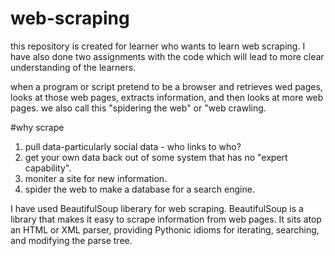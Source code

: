 # web-scraping
this repository is created for learner who wants to learn web scraping. I have also done two assignments with the code which will lead to more clear understanding of the learners. 

when a program or script pretend to be a browser and retrieves wed pages, looks at those web pages, extracts information, and then looks at more web pages.
we also call this "spidering the web" or "web crawling.

#why scrape
1) pull data-particularly social data - who links to who?
2) get your own data back out of some system that has no "expert capability".
3) moniter a site for new information.
4) spider the web to make a database for a search engine.


I have used BeautifulSoup liberary for web scraping. BeautifulSoup is a library that makes it easy to scrape information from web pages. It sits atop an HTML or XML parser, providing Pythonic idioms for iterating, searching, and modifying the parse tree.
